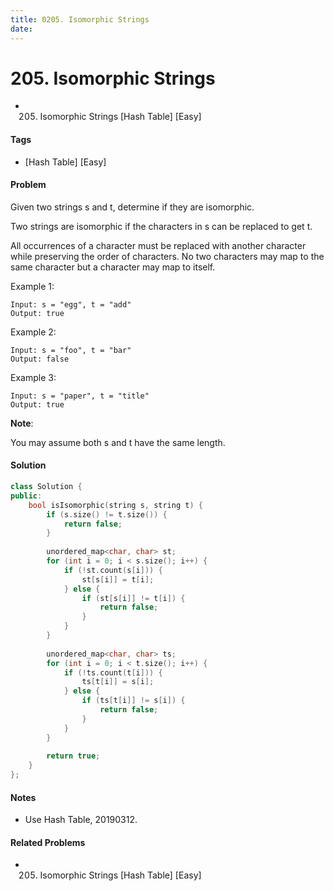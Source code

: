 ```yaml
---
title: 0205. Isomorphic Strings
date: 
---
```


# 205. Isomorphic Strings
- 205. Isomorphic Strings [Hash Table] [Easy]

#### Tags
- [Hash Table] [Easy]

#### Problem
Given two strings s and t, determine if they are isomorphic.

Two strings are isomorphic if the characters in s can be replaced to get t.

All occurrences of a character must be replaced with another character while preserving the order of characters. No two characters may map to the same character but a character may map to itself.

Example 1:

    Input: s = "egg", t = "add"
    Output: true

Example 2:

    Input: s = "foo", t = "bar"
    Output: false

Example 3:

    Input: s = "paper", t = "title"
    Output: true

**Note**:

You may assume both s and t have the same length.

#### Solution
``` C++
class Solution {
public:
    bool isIsomorphic(string s, string t) {
        if (s.size() != t.size()) {
            return false;
        }
        
        unordered_map<char, char> st;
        for (int i = 0; i < s.size(); i++) {
            if (!st.count(s[i])) {
                st[s[i]] = t[i];
            } else {
                if (st[s[i]] != t[i]) {
                    return false;
                }
            }
        }
        
        unordered_map<char, char> ts;
        for (int i = 0; i < t.size(); i++) {
            if (!ts.count(t[i])) {
                ts[t[i]] = s[i];
            } else {
                if (ts[t[i]] != s[i]) {
                    return false;
                }
            }
        }
        
        return true;
    }
};
```

#### Notes
- Use Hash Table, 20190312.

#### Related Problems
- 205. Isomorphic Strings [Hash Table] [Easy]
